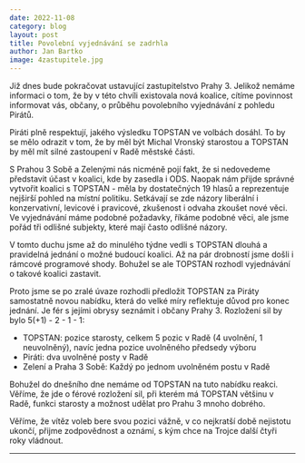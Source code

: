```yaml
---
date: 2022-11-08
category: blog
layout: post
title: Povolební vyjednávání se zadrhla
author: Jan Bartko
image: 4zastupitele.jpg
---
```


Již dnes bude pokračovat ustavující zastupitelstvo Prahy 3. Jelikož nemáme informaci o tom, že by v této chvíli existovala nová koalice, cítíme povinnost informovat vás, občany, o průběhu povolebního vyjednávání z pohledu Pirátů.

Piráti plně respektují, jakého výsledku TOPSTAN ve volbách dosáhl. To by se mělo odrazit v tom, že by měl být Michal Vronský starostou a TOPSTAN by měl mít silné zastoupení v Radě městské části.

S Prahou 3 Sobě a Zelenými nás nicméně pojí fakt, že si nedovedeme představit účast v koalici, kde by zasedla i ODS. Naopak nám přijde správné vytvořit koalici s TOPSTAN - měla by dostatečných 19 hlasů a reprezentuje nejširší pohled na místní politiku. Setkávají se zde názory liberální i konzervativní, levicové i pravicové, zkušenost i odvaha zkoušet nové věci. Ve vyjednávání máme podobné požadavky, říkáme podobné věci, ale jsme pořád tři odlišné subjekty, které mají často odlišné názory.

V tomto duchu jsme až do minulého týdne vedli s TOPSTAN dlouhá a pravidelná jednání o možné budoucí koalici. Až na pár drobností jsme došli i rámcové programové shody. 
Bohužel se ale TOPSTAN rozhodl vyjednávání o takové koalici zastavit. 

Proto jsme se po zralé úvaze rozhodli předložit TOPSTAN za Piráty samostatně novou nabídku, která do velké míry reflektuje důvod pro konec jednání. Je fér s jejími obrysy seznámit i občany Prahy 3. Rozložení sil by bylo 5(+1) - 2 - 1 - 1:

- TOPSTAN: pozice starosty, celkem 5 pozic v Radě (4 uvolnění, 1 neuvolněný), navíc jedna pozice uvolněného předsedy výboru
- Piráti: dva uvolněné posty v Radě
- Zelení a Praha 3 Sobě: Každý po jednom uvolněném postu v Radě

Bohužel do dnešního dne nemáme od TOPSTAN na tuto nabídku reakci. Věříme, že jde o férové rozložení sil, při kterém má TOPSTAN většinu v Radě, funkci starosty a možnost udělat pro Prahu 3 mnoho dobrého.

Věříme, že vítěz voleb bere svou pozici vážně, v co nejkratší době nejistotu ukončí, přijme zodpovědnost a oznámí, s kým chce na Trojce další čtyři roky vládnout.


- - -
